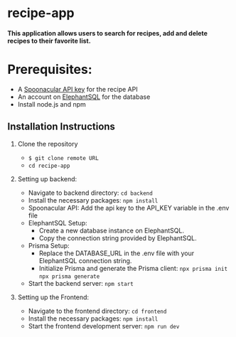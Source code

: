 # recipe-app
#### This application allows users to search for recipes, add and delete recipes to their favorite list.

# Prerequisites:
  * A [Spoonacular API key](https://spoonacular.com/food-api) for the recipe API
  * An account on [ElephantSQL](https://www.elephantsql.com/) for the database
  * Install node.js and npm

## Installation Instructions
1. Clone the repository
    *  `$ git clone remote URL`
    *  `cd recipe-app`

2. Setting up backend:
   
   * Navigate to backend directory: `cd backend`
   * Install the necessary packages: `npm install`
   * Spoonacular API: Add the api key to the API_KEY variable in the .env file
   * ElephantSQL Setup:
        * Create a new database instance on ElephantSQL.
        * Copy the connection string provided by ElephantSQL.
   * Prisma Setup:
      * Replace the DATABASE_URL in the .env file with your ElephantSQL connection string.
      * Initialize Prisma and generate the Prisma client:
          `npx prisma init`
          `npx prisma generate`
    * Start the backend server:
          `npm start`

3. Setting up the Frontend:

    * Navigate to the frontend directory:
         `cd frontend`
    * Install the necessary packages:
         `npm install`
    * Start the frontend development server:
          `npm run dev`